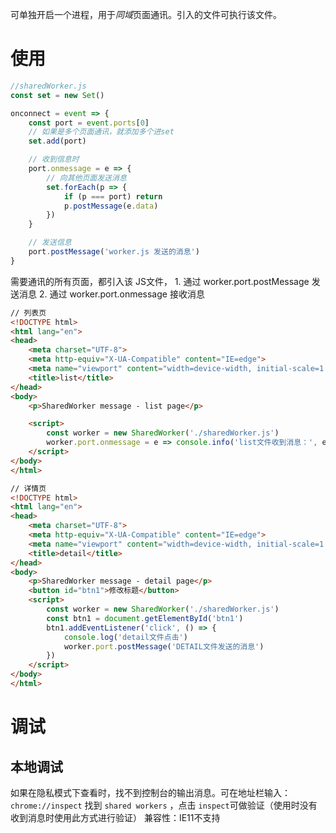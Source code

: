 可单独开启一个进程，用于*同域*页面通讯。引入的文件可执行该文件。

# 使用
```js
//sharedWorker.js
const set = new Set()

onconnect = event => {
    const port = event.ports[0]
    // 如果是多个页面通讯，就添加多个进set
    set.add(port)

    // 收到信息时
    port.onmessage = e => {
		// 向其他页面发送消息
        set.forEach(p => {
            if (p === port) return
            p.postMessage(e.data)
        })
    }

    // 发送信息
    port.postMessage('worker.js 发送的消息')
}

```
需要通讯的所有页面，都引入该 JS文件，
	1. 通过 worker.port.postMessage 发送消息
	2. 通过 worker.port.onmessage 接收消息
```html
// 列表页
<!DOCTYPE html>
<html lang="en">
<head>
    <meta charset="UTF-8">
    <meta http-equiv="X-UA-Compatible" content="IE=edge">
    <meta name="viewport" content="width=device-width, initial-scale=1.0">
    <title>list</title>
</head>
<body>
    <p>SharedWorker message - list page</p>

    <script>
        const worker = new SharedWorker('./sharedWorker.js')
        worker.port.onmessage = e => console.info('list文件收到消息：', e.data)
    </script>
</body>
</html>
```

```html
// 详情页
<!DOCTYPE html>
<html lang="en">
<head>
    <meta charset="UTF-8">
    <meta http-equiv="X-UA-Compatible" content="IE=edge">
    <meta name="viewport" content="width=device-width, initial-scale=1.0">
    <title>detail</title>
</head>
<body>
    <p>SharedWorker message - detail page</p>
    <button id="btn1">修改标题</button>
    <script>
        const worker = new SharedWorker('./sharedWorker.js')
        const btn1 = document.getElementById('btn1')
        btn1.addEventListener('click', () => {
            console.log('detail文件点击')
            worker.port.postMessage('DETAIL文件发送的消息')
        })
    </script>
</body>
</html>
```
# 调试
## 本地调试
如果在隐私模式下查看时，找不到控制台的输出消息。可在地址栏输入： `chrome://inspect` 找到 `shared workers` ，点击 `inspect`可做验证（使用时没有收到消息时使用此方式进行验证）
兼容性：IE11不支持